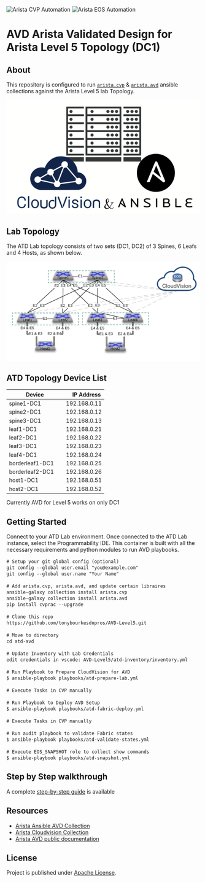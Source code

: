 ![Arista CVP Automation](https://img.shields.io/badge/Arista-CVP%20Automation-blue) ![Arista EOS Automation](https://img.shields.io/badge/Arista-EOS%20Automation-blue)

# AVD Arista Validated Design for Arista Level 5 Topology (DC1)

## About

This repository is configured to run [`arista.cvp`](https://github.com/aristanetworks/ansible-cvp) & [`arista.avd`](https://github.com/aristanetworks/ansible-avd) ansible collections against the Arista Level 5 lab Topology.

<p align="center">
  <img src='docs/imgs/cv_ansible_logo.png' alt='Arista CloudVision and Ansible'/>
</p>


## Lab Topology

The ATD Lab topology consists of two sets (DC1, DC2) of 3 Spines, 6 Leafs and 4 Hosts, as shown below.

<p align="center">
  <img src="docs/imgs/atd-topo.png" alt="ATD Lab Topology" width="600"/>
</p>

## ATD Topology Device List

| Device | IP Address   |
| ------ | ------------ |
| spine1-DC1 |192.168.0.11 |
| spine2-DC1 |192.168.0.12 |
| spine3-DC1 |192.168.0.13 |
| leaf1-DC1  |192.168.0.21 |
| leaf2-DC1  |192.168.0.22 |
| leaf3-DC1  |192.168.0.23 |
| leaf4-DC1  |192.168.0.24 |
| borderleaf1-DC1  |192.168.0.25 |
| borderleaf2-DC1  |192.168.0.26 |
| host1-DC1  |192.168.0.51 |
| host2-DC1  |192.168.0.52 |

Currently AVD for Level 5 works on only DC1

## Getting Started

Connect to your ATD Lab environment.   Once connected to the ATD Lab instance, select the Programmability IDE.  This container is built with all the necessary requirements and python modules to run AVD playbooks.


```shell
# Setup your git global config (optional)
git config --global user.email "you@example.com"
git config --global user.name "Your Name"

# Add arista.cvp, arista.avd, and update certain libraires
ansible-galaxy collection install arista.cvp
ansible-galaxy collection install arista.avd
pip install cvprac --upgrade

# Clone this repo
https://github.com/tonybourkesdnpros/AVD-Level5.git

# Move to directory
cd atd-avd

# Update Inventory with Lab Credentials
edit credentials in vscode: AVD-Level5/atd-inventory/inventory.yml

# Run Playbook to Prepare CloudVision for AVD
$ ansible-playbook playbooks/atd-prepare-lab.yml

# Execute Tasks in CVP manually

# Run Playbook to Deploy AVD Setup
$ ansible-playbook playbooks/atd-fabric-deploy.yml

# Execute Tasks in CVP manually

# Run audit playbook to validate Fabric states
$ ansible-playbook playbooks/atd-validate-states.yml

# Execute EOS_SNAPSHOT role to collect show commands
$ ansible-playbook playbooks/atd-snapshot.yml
```

## Step by Step walkthrough

A complete [step-by-step guide](./DEMO.md) is available

## Resources

- [Arista Ansible AVD Collection](https://github.com/aristanetworks/ansible-avd)
- [Arista Cloudvision Collection](https://github.com/aristanetworks/ansible-cvp)
- [Arista AVD public documentation](https://www.avd.sh)

## License

Project is published under [Apache License]().
